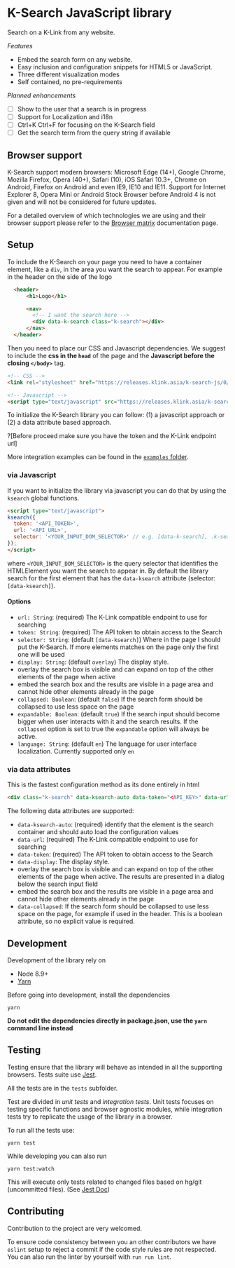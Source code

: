 # K-Search JavaScript library

Search on a K-Link from any website.

_Features_

- Embed the search form on any website.
- Easy inclusion and configuration snippets for HTML5 or JavaScript.
- Three different visualization modes
- Self contained, no pre-requirements

_Planned enhancements_

* [ ] Show to the user that a search is in progress
* [ ] Support for Localization and i18n
* [ ] Ctrl+K Ctrl+F for focusing on the K-Search field
* [ ] Get the search term from the query string if available

## Browser support

K-Search support modern browsers: Microsoft Edge (14+), Google Chrome, Mozilla Firefox,
Opera (40+), Safari (10), iOS Safari 10.3+, Chrome on Android, Firefox on Android and even IE9,
IE10 and IE11. Support for Internet Explorer 8, Opera Mini or Android Stock Browser before Android 4
is not given and will not be considered for future updates.

For a detailed overview of which technologies we are using and their browser support please
refer to the [Browser matrix](./docs/browser-matrix.md) documentation page.

## Setup

To include the K-Search on your page you need to have a container element, like a `div`, in the area you want
the search to appear. For example in the header on the side of the logo

```html
  <header>
      <h1>Logo</h1>

      <nav>
        <!-- I want the search here -->
        <div data-k-search class="k-search"></div>
      </nav>
  </header>
```

Then you need to place our CSS and Javascript dependencies. We suggest to include the **css in the `head`** of the page
and the **Javascript before the closing `</body>`** tag.

```html
<!-- CSS -->
<link rel="stylesheet" href="https://releases.klink.asia/k-search-js/0/k-search.min.css" />

<!-- Javascript -->
<script type="text/javascript" src="https://releases.klink.asia/k-search-js/0/k-search.min.js"></script>
```

To initialize the K-Search library you can follow: (1) a javascript approach or (2) a data attribute based approach.

?[Before proceed make sure you have the token and the K-Link endpoint url]

More integration examples can be found in the [`examples` folder](./examples).

### via Javascript

If you want to initialize the library via javascript you can do that by using the `ksearch` global functions.

```html
<script type="text/javascript">
ksearch({
  token: '<API_TOKEN>',
  url: '<API_URL>',
  selector: '<YOUR_INPUT_DOM_SELECTOR>' // e.g. [data-k-search], .k-search, ...
});
</script>
```

where `<YOUR_INPUT_DOM_SELECTOR>` is the query selector that identifies the HTMLElement you want the search to appear in.
By default the library search for the first element that has the `data-ksearch` attribute (selector: `[data-ksearch]`).


#### Options

- `url: String`: (required) The K-Link compatible endpoint to use for searching
- `token: String`: (required) The API token to obtain access to the Search
- `selector: String`: (default `[data-ksearch]`) Where in the page I should put the K-Search.
   If more elements matches on the page only the first one will be used
- `display: String`: (default `overlay`) The display style.
 - overlay the search box is visible and can expand on top of the other elements of the page when active
 - embed the search box and the results are visible in a page area and cannot hide other elements already in the page
- `collapsed: Boolean`: (default `false`) If the search form should be collapsed to use less space on the page
- `expandable: Boolean`: (default `true`) If the search input should become bigger when user interacts with it and the
   search results. If the `collapsed` option is set to true the `expandable` option will always be active.
- `language: String`: (default `en`) The language for user interface localization. Currently supported only `en`

### via data attributes

This is the fastest configuration method as its done entirely in html

```html
<div class="k-search" data-ksearch-auto data-token="<API_KEY>" data-url="<URL_TO_KLINK>"></div>
```

The following data attributes are supported:

- `data-ksearch-auto`: (required) identify that the element is the search container and should auto load
   the configuration values
- `data-url`: (required) The K-Link compatible endpoint to use for searching
- `data-token`: (required) The API token to obtain access to the Search
- `data-display`: The display style.
 - overlay the search box is visible and can expand on top of the other elements of the page when active. The
   results are presented in a dialog below the search input field
 - embed the search box and the results are visible in a page area and cannot hide other elements already in the page
- `data-collapsed`: If the search form should be collapsed to use less space on the page, for example if used in the header.
  This is a boolean attribute, so no explicit value is required.


## Development

Development of the library rely on

- Node 8.9+
- [Yarn](https://yarnpkg.com/)

Before going into development, install the dependencies

```
yarn
```

**Do not edit the dependencies directly in package.json, use the `yarn` command line instead**

## Testing

Testing ensure that the library will behave as intended in all the supporting browsers.
Tests suite use [Jest](https://facebook.github.io/jest/).

All the tests are in the `tests` subfolder.

Test are divided in _unit tests_ and _integration tests_. Unit tests focuses on testing specific functions
and browser agnostic modules, while integration tests try to replicate the usage of the library in a browser.

To run all the tests use:

```
yarn test
```

While developing you can also run

```
yarn test:watch
```

This will execute only tests related to changed files based on hg/git (uncommitted files).
(See [Jest Doc](https://facebook.github.io/jest/docs/cli.html#running-from-the-command-line))

## Contributing

Contribution to the project are very welcomed.

To ensure code consistency between you an other contributors we have `eslint` setup to reject a commit if the code
style rules are not respected. You can also run the linter by yourself with `run run lint`.
